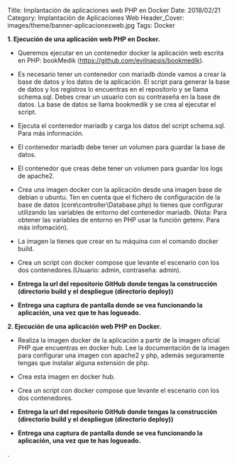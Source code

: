 Title: Implantación de aplicaciones web PHP en Docker
Date: 2018/02/21
Category: Implantación de Aplicaciones Web
Header_Cover: images/theme/banner-aplicacionesweb.jpg
Tags: Docker

**1. Ejecución de una aplicación web PHP en Docker.**

- Queremos ejecutar en un contenedor docker la aplicación web escrita en PHP: bookMedik (https://github.com/evilnapsis/bookmedik).
- Es necesario tener un contenedor con mariadb donde vamos a crear la base de datos y los datos de la aplicación. El script para generar la base de datos y los registros lo encuentras en el repositorio y se llama schema.sql. Debes crear un usuario con su contraseña en la base de datos. La base de datos se llama bookmedik y se crea al ejecutar el script.
- Ejecuta el contenedor mariadb y carga los datos del script schema.sql. Para más información.
- El contenedor mariadb debe tener un volumen para guardar la base de datos.
- El contenedor que creas debe tener un volumen para guardar los logs de apache2.
- Crea una imagen docker con la aplicación desde una imagen base de debian o ubuntu. Ten en cuenta que el fichero de configuración de la base de datos (core\controller\Database.php) lo tienes que configurar utilizando las variables de entorno del contenedor mariadb. (Nota: Para obtener las variables de entorno en PHP usar la función getenv. Para más infomación).
- La imagen la tienes que crear en tu máquina con el comando docker build.
- Crea un script con docker compose que levante el escenario con los dos contenedores.(Usuario: admin, contraseña: admin).

- **Entrega la url del repositorio GitHub donde tengas la construcción (directorio build y el despliegue (directorio deploy))**
- **Entrega una captura de pantalla donde se vea funcionando la aplicación, una vez que te has logueado.**

**2. Ejecución de una aplicación web PHP en Docker.**

- Realiza la imagen docker de la aplicación a partir de la imagen oficial PHP que encuentras en docker hub. Lee la documentación de la imagen para configurar una imagen con apache2 y php, además seguramente tengas que instalar alguna extensión de php.
- Crea esta imagen en docker hub.
- Crea un script con docker compose que levante el escenario con los dos contenedores.

- **Entrega la url del repositorio GitHub donde tengas la construcción (directorio build y el despliegue (directorio deploy))**
- **Entrega una captura de pantalla donde se vea funcionando la aplicación, una vez que te has logueado.**





















.
